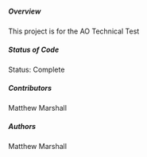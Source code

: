 ##### Overview 

This project is for the AO Technical Test


##### Status of Code

Status: Complete


##### Contributors

Matthew Marshall

##### Authors

Matthew Marshall
